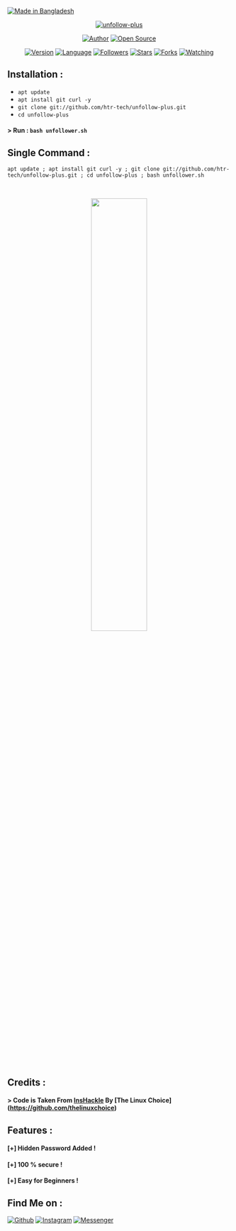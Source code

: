 <p align="left">
<a href="#"><img title="Made in Bangladesh" src="https://img.shields.io/badge/MADE%20IN-BANGLADESH-green?colorA=%23ff0000&colorB=%23017e40&style=for-the-badge"></a>
</p>
<p align="center">
<a href="#"><img title="unfollow-plus" src="https://raw.githubusercontent.com/htr-tech/release-download/master/images/banner/unfollow-plus.png"></a>
</p>
<p align="center">
<a href="https://github.com/htr-tech"><img title="Author" src="https://img.shields.io/badge/Author-htr--tech-red.svg?style=for-the-badge&logo=github"></a>
<a href="#"><img title="Open Source" src="https://img.shields.io/badge/Open%20Source-%E2%9D%A4-green?style=for-the-badge"></a>
</p>
<p align="center">
<a href="#"><img title="Version" src="https://img.shields.io/badge/Version-1.0-green.svg?style=flat-square"></a>
<a href="#"><img title="Language" src="https://badges.frapsoft.com/bash/v1/bash.png?v=103"></a>
<a href="https://github.com/htr-tech/followers"><img title="Followers" src="https://img.shields.io/github/followers/htr-tech?color=blue&style=flat-square"></a>
<a href="https://github.com/htr-tech/unfollow-plus/stargazers/"><img title="Stars" src="https://img.shields.io/github/stars/htr-tech/unfollow-plus?color=red&style=flat-square"></a>
<a href="https://github.com/htr-tech/unfollow-plus/network/members"><img title="Forks" src="https://img.shields.io/github/forks/htr-tech/unfollow-plus?color=red&style=flat-square"></a>
<a href="https://github.com/htr-tech/unfollow-plus/watchers"><img title="Watching" src="https://img.shields.io/github/watchers/htr-tech/unfollow-plus?label=Watchers&color=blue&style=flat-square"></a>
</p>

## Installation :

* `apt update`
* `apt install git curl -y`
* `git clone git://github.com/htr-tech/unfollow-plus.git`
* `cd unfollow-plus`

#### > Run : `bash unfollower.sh`

## Single Command :
```
apt update ; apt install git curl -y ; git clone git://github.com/htr-tech/unfollow-plus.git ; cd unfollow-plus ; bash unfollower.sh
```
<br>
<p align="center">
<img width="50%" src="https://raw.githubusercontent.com/htr-tech/release-download/master/images/unfollowplus.png"/>


## Credits :
#### > Code is Taken From [InsHackle](https://github.com/thelinuxchoice/inshackle) By [The Linux Choice] (https://github.com/thelinuxchoice)

## Features :
#### [+] Hidden Password Added !
#### [+] 100 % secure !
#### [+] Easy for Beginners !

## Find Me on :
[![Github](https://img.shields.io/badge/Github-HTR--TECH-green?style=for-the-badge&logo=github)](https://github.com/htr-tech)
[![Instagram](https://img.shields.io/badge/IG-%40tahmid.rayat-red?style=for-the-badge&logo=instagram)](https://www.instagram.com/tahmid.rayat)
[![Messenger](https://img.shields.io/badge/Chat-Messenger-blue?style=for-the-badge&logo=messenger)](https://m.me/tahmid.rayat.official)

